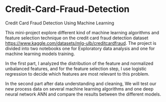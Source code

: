 # Credit-Card-Fraud-Detection
Credit Card Fraud Detection Using Machine Learning 

This mini-project explore different kind of machine learning algorithms and feature selection technique
on the credit card fraud detection dataset https://www.kaggle.com/datasets/mlg-ulb/creditcardfraud.
The project is divided into two notebooks one for Exploratory data analysis and one for machine learning models training.

In the first part, I analyzed the distribution of the feature and normalized unbalanced features, and for the feature selection step, I use logistic regression to decide which features are most relevant to this problem.

In the second part after data understanding and cleaning, We will test our new process data on several machine learning algorithms and one deep neural network ANN and compare the results between the different models.
